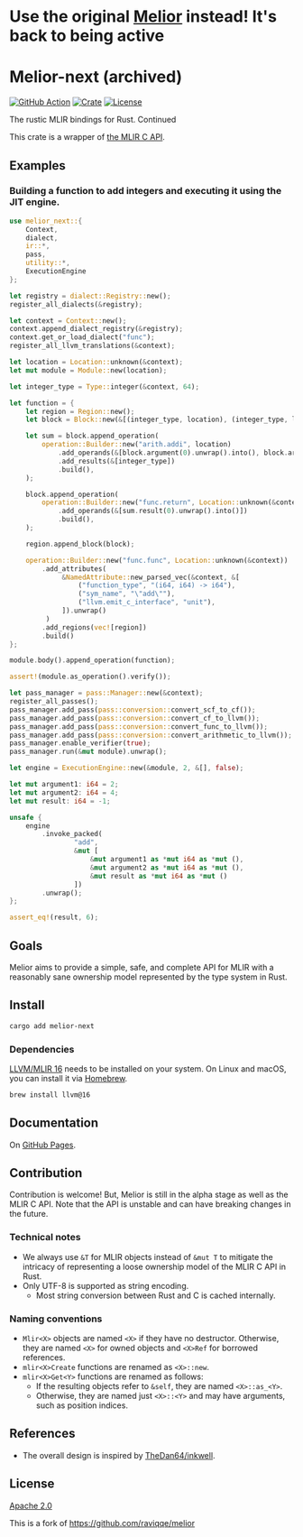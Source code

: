 # Use the original [Melior](https://github.com/raviqqe/melior) instead! It's back to being active

# Melior-next (archived)

[![GitHub Action](https://img.shields.io/github/actions/workflow/status/edg-l/melior-next/test.yaml?branch=main&style=flat-square)](https://github.com/edg-l/melior-next/actions?query=workflow%3Atest)
[![Crate](https://img.shields.io/crates/v/melior-next.svg?style=flat-square)](https://crates.io/crates/melior-next)
[![License](https://img.shields.io/github/license/edg-l/melior-next.svg?style=flat-square)](LICENSE)

The rustic MLIR bindings for Rust. Continued

This crate is a wrapper of [the MLIR C API](https://mlir.llvm.org/docs/CAPI/).

## Examples

### Building a function to add integers and executing it using the JIT engine.

```rust
use melior_next::{
    Context,
    dialect,
    ir::*,
    pass,
    utility::*,
    ExecutionEngine
};

let registry = dialect::Registry::new();
register_all_dialects(&registry);

let context = Context::new();
context.append_dialect_registry(&registry);
context.get_or_load_dialect("func");
register_all_llvm_translations(&context);

let location = Location::unknown(&context);
let mut module = Module::new(location);

let integer_type = Type::integer(&context, 64);

let function = {
    let region = Region::new();
    let block = Block::new(&[(integer_type, location), (integer_type, location)]);

    let sum = block.append_operation(
        operation::Builder::new("arith.addi", location)
            .add_operands(&[block.argument(0).unwrap().into(), block.argument(1).unwrap().into()])
            .add_results(&[integer_type])
            .build(),
    );

    block.append_operation(
        operation::Builder::new("func.return", Location::unknown(&context))
            .add_operands(&[sum.result(0).unwrap().into()])
            .build(),
    );

    region.append_block(block);

    operation::Builder::new("func.func", Location::unknown(&context))
        .add_attributes(
             &NamedAttribute::new_parsed_vec(&context, &[
                 ("function_type", "(i64, i64) -> i64"),
                 ("sym_name", "\"add\""),
                 ("llvm.emit_c_interface", "unit"),
             ]).unwrap()
         )
        .add_regions(vec![region])
        .build()
};

module.body().append_operation(function);

assert!(module.as_operation().verify());

let pass_manager = pass::Manager::new(&context);
register_all_passes();
pass_manager.add_pass(pass::conversion::convert_scf_to_cf());
pass_manager.add_pass(pass::conversion::convert_cf_to_llvm());
pass_manager.add_pass(pass::conversion::convert_func_to_llvm());
pass_manager.add_pass(pass::conversion::convert_arithmetic_to_llvm());
pass_manager.enable_verifier(true);
pass_manager.run(&mut module).unwrap();

let engine = ExecutionEngine::new(&module, 2, &[], false);

let mut argument1: i64 = 2;
let mut argument2: i64 = 4;
let mut result: i64 = -1;

unsafe {
    engine
        .invoke_packed(
                "add",
                &mut [
                    &mut argument1 as *mut i64 as *mut (),
                    &mut argument2 as *mut i64 as *mut (),
                    &mut result as *mut i64 as *mut ()
                ])
        .unwrap();
};

assert_eq!(result, 6);
```

## Goals

Melior aims to provide a simple, safe, and complete API for MLIR with a reasonably sane ownership model represented by the type system in Rust.

## Install

```sh
cargo add melior-next
```

### Dependencies

[LLVM/MLIR 16](https://llvm.org/) needs to be installed on your system. On Linux and macOS, you can install it via [Homebrew](https://brew.sh).

```sh
brew install llvm@16
```

## Documentation

On [GitHub Pages](https://edg-l.github.io/melior-next/melior_next).

## Contribution

Contribution is welcome! But, Melior is still in the alpha stage as well as the MLIR C API. Note that the API is unstable and can have breaking changes in the future.

### Technical notes

- We always use `&T` for MLIR objects instead of `&mut T` to mitigate the intricacy of representing a loose ownership model of the MLIR C API in Rust.
- Only UTF-8 is supported as string encoding.
  - Most string conversion between Rust and C is cached internally.

### Naming conventions

- `Mlir<X>` objects are named `<X>` if they have no destructor. Otherwise, they are named `<X>` for owned objects and `<X>Ref` for borrowed references.
- `mlir<X>Create` functions are renamed as `<X>::new`.
- `mlir<X>Get<Y>` functions are renamed as follows:
  - If the resulting objects refer to `&self`, they are named `<X>::as_<Y>`.
  - Otherwise, they are named just `<X>::<Y>` and may have arguments, such as position indices.

## References

- The overall design is inspired by [TheDan64/inkwell](https://github.com/TheDan64/inkwell).

## License

[Apache 2.0](LICENSE)

This is a fork of <https://github.com/raviqqe/melior>
